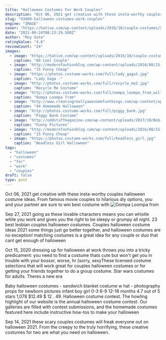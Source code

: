 ```yaml
---
title: "Halloween Costumes For Work Couples"
description: "Oct 06, 2021 get creative with these insta-worthy couples halloween costume ideas. From famous movie couples to hilarious diy options, you and your partner are sure to win best costume with"
slug: "93899-halloween-costumes-work-couples"
engine: "IMAGE"
cover: "https://hative.com/wp-content/uploads/2016/10/couple-costumes/53-couple-costume-ideas.jpg"
date: "2021-09-24T08:23:29.508Z"
author: "Roy Soto"
ratingValue: "4.8"
reviewCount: "24"
images:
  - image: "https://hative.com/wp-content/uploads/2016/10/couple-costumes/53-couple-costume-ideas.jpg"
    caption: "60 Cool Couple"
  - image: "http://modernfashionblog.com/wp-content/uploads/2016/08/15-Funny-Cheap-Easy-Homemade-Halloween-Costumes-2016-15.jpg"
    caption: "15 Funny Cheap"
  - image: "https://photos.costume-works.com/full/lady_gaga1.jpg"
    caption: "Lady Gaga -"
  - image: "http://photos.costume-works.com/full/recycle_me2.jpg"
    caption: "Recycle Me Costume"
  - image: "http://photos.costume-works.com/full/oompa_loompa_from_willy_wonka_and_the_chocolate_factory.jpg"
    caption: "Oompa Loompa from"
  - image: "http://www.creatingreallyawesomefunthings.com/wp-content/uploads/2014/10/f98fd0301fc0356af207421a94ddab9e.jpg"
    caption: "44 Homemade Halloween"
  - image: "http://photos.costume-works.com/full/piggy_bank.jpg"
    caption: "Piggy Bank Costume"
  - image: "http://oddstuffmagazine.com/wp-content/uploads/2017/10/Bob-Ross-Halloween-costume-650x866.jpg"
    caption: "Funny Pictures"
  - image: "http://modernfashionblog.com/wp-content/uploads/2016/08/15-Funny-Cheap-Easy-Homemade-Halloween-Costumes-2016-2.jpg"
    caption: "15 Funny Cheap"
  - image: "https://photos.costume-works.com/full/headless_girl.jpg"
    caption: "Headless Girl Halloween"
tags:
  - "halloween"
  - "costumes"
  - "for"
  - "work"
  - "couples"
draft: false
type: post
---
```


Oct 06, 2021 get creative with these insta-worthy couples halloween costume ideas. From famous movie couples to hilarious diy options, you and your partner are sure to win best costume with
![Oompa Loompa from](http://photos.costume-works.com/full/oompa_loompa_from_willy_wonka_and_the_chocolate_factory.jpg "Oompa Loompa from")

Sep 27, 2021 going as these lovable characters means you can whistle while you work and gives you the right to be sleepy or grumpy all night.  23 best lesbian couples halloween costumes. Couples halloween costume ideas 2021 some things just go better together, and halloween costumes are no exception! matching costumes is a great idea for any couple or duo that cant get enough of halloween
<!--inArticleAds-->

<!--galleryOne-->

Oct 15, 2020 dressing up for halloween at work throws you into a tricky predicament: you need to find a costume thats cute but won't get you in trouble with your bossor, worse, hr (sorry, sexyThese licensed costume selections that will work great for couples halloween costumes or for getting your friends together to do a group costume. Star wars costumes for adults. Theres a new era
<!--inArticleAds-->

<!--galleryTwo-->

Baby halloween costumes - sandwich blanket costume w hat - photography props for newborn pictures infant boy girl 0-3 6-9 12-18 months 4.7 out of 5 stars 1,078 $12.49 $ 12 . 49. Halloween costume contest. The howling highlight of our website is the annual halloween costume contest. Our galleries are filled with contest submissions, and the homemade costumes featured here include instructive how-tos to make your halloween
<!--galleryThree-->

Sep 14, 2021 these scary couples costumes will freak everyone out on halloween 2021. From the creepy to the truly horrifying, these creative costumes for two are what you need on halloween.